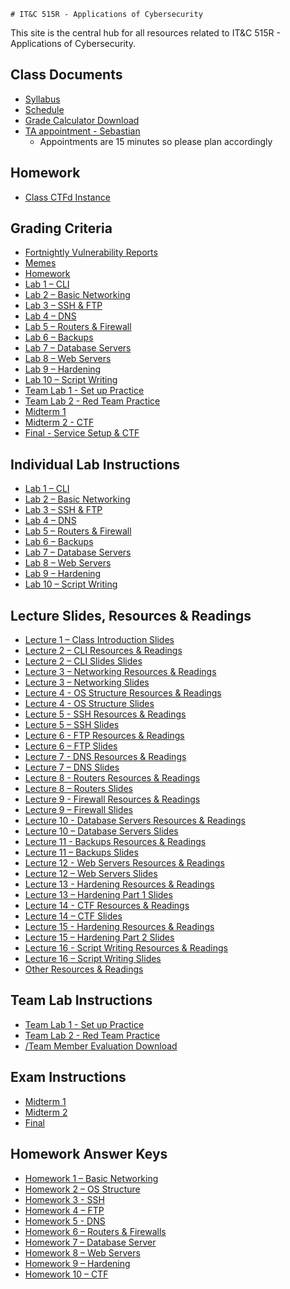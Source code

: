 	# IT&C 515R - Applications of Cybersecurity

This site is the central hub for all resources related to IT&C 515R - Applications of Cybersecurity. 

## Class Documents

- [Syllabus](classDocs/syllabus.md) 
- [Schedule](classDocs/schedule.html)  
- <a href="classDocs/gradeCalculator.xlsx" download>Grade Calculator Download</a>
- [TA appointment - Sebastian ](https://calendar.app.google/g3YA83Ph2EcwE17p7)  
    - Appointments are 15 minutes so please plan accordingly

## Homework
- <a href="https://itc515r-act.ctfd.cyberjousting.com/" target="_blank">Class CTFd Instance</a>  

## Grading Criteria 
- [Fortnightly Vulnerability Reports](gradingTables/reports.md)  
- [Memes](gradingTables/memes.md)  
- [Homework](gradingTables/homework.md)  
- [Lab 1 – CLI](gradingTables/lab1.md)  
- [Lab 2 – Basic Networking](gradingTables/lab2.md)  
- [Lab 3 – SSH & FTP](gradingTables/lab3.md)  
- [Lab 4 – DNS](gradingTables/lab4.md)  
- [Lab 5 – Routers & Firewall](gradingTables/lab5.md)  
- [Lab 6 – Backups](gradingTables/lab6.md)  
- [Lab 7 – Database Servers](gradingTables/lab7.md)  
- [Lab 8 – Web Servers](gradingTables/lab8.md)  
- [Lab 9 – Hardening](gradingTables/lab9.md)  
- [Lab 10 – Script Writing](gradingTables/lab10.md)  
- [Team Lab 1 - Set up Practice](gradingTables/teamLab1.md)  
- [Team Lab 2 - Red Team Practice](gradingTables/teamLab2.md)  
- [Midterm 1](gradingTables/midterm1.md)  
- [Midterm 2 - CTF](gradingTables/midterm2.md)  
- [Final - Service Setup & CTF](gradingTables/final.md)  

## Individual Lab Instructions 

- [Lab 1 – CLI](labInstructions/lab1.md) 
- [Lab 2 – Basic Networking](labInstructions/lab2.md) 
- [Lab 3 – SSH & FTP](labInstructions/lab3.md) 
- [Lab 4 – DNS](labInstructions/lab4.md)  
- [Lab 5 – Routers & Firewall](labInstructions/lab5.md)  
- [Lab 6 – Backups](labInstructions/lab6.md)  
- [Lab 7 – Database Servers](labInstructions/lab7.md)  
- [Lab 8 – Web Servers](labInstructions/lab8.md)  
- [Lab 9 – Hardening](labInstructions/lab9.md)  
- [Lab 10 – Script Writing](labInstructions/lab10.md) 

## Lecture Slides, Resources & Readings

- <a href="lectureSlides/lecture1.pptx" download>Lecture 1 – Class Introduction Slides</a>
- [Lecture 2 – CLI Resources & Readings](resources/lecture2.md)
- <a href="lectureSlides/lecture2.pptx" download>Lecture 2 – CLI Slides Slides</a>
- [Lecture 3 – Networking Resources & Readings](resources/lecture3.md)
- <a href="lectureSlides/lecture3.pptx" download>Lecture 3 – Networking Slides</a>
- [Lecture 4 - OS Structure Resources & Readings](resources/lecture4.md)
- <a href="lectureSlides/lecture4.pptx" download>Lecture 4 - OS Structure Slides</a>
- [Lecture 5 - SSH Resources & Readings](resources/lecture5.md)
- <a href="lectureSlides/lecture5.pptx" download>Lecture 5 – SSH Slides</a>
- [Lecture 6 - FTP Resources & Readings](resources/lecture6.md)
- <a href="lectureSlides/lecture6.pptx" download>Lecture 6 – FTP Slides</a>
- [Lecture 7 - DNS Resources & Readings](resources/lecture7.md)
- <a href="lectureSlides/lecture7.pptx" download>Lecture 7 – DNS Slides</a>
- [Lecture 8 - Routers Resources & Readings](resources/lecture8.md)
- <a href="lectureSlides/lecture8.pptx" download>Lecture 8 – Routers Slides</a>
- [Lecture 9 - Firewall Resources & Readings](resources/lecture9.md)
- <a href="lectureSlides/lecture9.pptx" download>Lecture 9 – Firewall Slides</a>
- [Lecture 10 - Database Servers Resources & Readings](resources/lecture10.md)
- <a href="lectureSlides/lecture10.pptx" download>Lecture 10 – Database Servers Slides</a>
- [Lecture 11 - Backups Resources & Readings](resources/lecture11.md)
- <a href="lectureSlides/lecture11.pptx" download>Lecture 11 – Backups Slides</a>
- [Lecture 12 - Web Servers Resources & Readings](resources/lecture12.md)
- <a href="lectureSlides/lecture12.pptx" download>Lecture 12 – Web Servers Slides</a>
- [Lecture 13 - Hardening Resources & Readings](resources/lecture13.md)
- <a href="lectureSlides/lecture13.pptx" download>Lecture 13 – Hardening Part 1 Slides</a>
- [Lecture 14 - CTF Resources & Readings](resources/lecture14.md)
- <a href="lectureSlides/lecture14.pptx" download>Lecture 14 – CTF Slides</a>
- [Lecture 15 - Hardening Resources & Readings](resources/lecture13.md)
- <a href="lectureSlides/lecture15.pptx" download>Lecture 15 – Hardening Part 2 Slides</a>
- [Lecture 16 - Script Writing Resources & Readings](resources/lecture16.md)
- <a href="lectureSlides/lecture16.pptx" download>Lecture 16 – Script Writing Slides</a>
- [Other Resources & Readings](resources/other.md)

## Team Lab Instructions 

- [Team Lab 1 - Set up Practice](labInstructions/teamLab1.md)  
- [Team Lab 2 - Red Team Practice](labInstructions/teamLab2.md)  
- <a href="labInstructions/Team Member Evaluation.docx" download>/Team Member Evaluation Download</a>

## Exam Instructions
- [Midterm 1](examInstructions/midterm1.md)  
- [Midterm 2](examInstructions/midterm2.md)  
- [Final](examInstructions/final.md)

## Homework Answer Keys

- [Homework 1 – Basic Networking](homework/homework-1.md)  
- [Homework 2 – OS Structure](homework/homework-2.md)  
- [Homework 3 - SSH](homework/homework-3.md)  
- [Homework 4 – FTP](homework/homework-4.md)  
- [Homework 5 - DNS](homework/homework-5.md)  
- [Homework 6 – Routers & Firewalls ](homework/homework-6.md)  
- [Homework 7 – Database Server](homework/homework-7.md)  
- [Homework 8 – Web Servers ](homework/homework-8.md)  
- [Homework 9 – Hardening ](homework/homework-9.md)  
- [Homework 10 – CTF ](homework/homework-10.md) 

